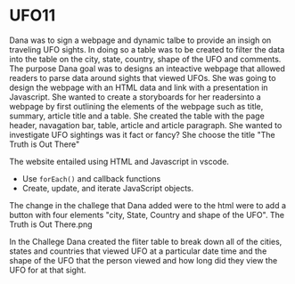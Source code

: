 # UFO11
 Dana was to sign a webpage and dynamic talbe to provide an insigh on traveling UFO sights. In doing so a table was to be created to filter the data into the table on the city, state, country, shape of the UFO and comments. The purpose 
Dana goal was to designs an inteactive webpage that allowed readers to parse data around sights that viewed UFOs.  She was going to design the webpage with an HTML data and link with a presentation in Javascript. She wanted to create a storyboards for her readersinto a webpage by first outlining the elements of the webpage such as title, summary, article title and a table. She created the table with the page header, navagation bar, table, article and article paragraph.  She wanted to investigate UFO sightings was it fact or fancy?  She choose the title "The Truth is Out There"

The website entailed using HTML and Javascript in vscode. 
* Use `forEach()` and callback functions
* Create, update, and iterate JavaScript objects.



 The change in the challege that Dana added were to the html were to add a button with four elements "city, State, Country and shape of the UFO". 
The Truth is Out There.png


 In the Challege Dana created the fliter table to break down all of the cities, states and countries that viewed UFO at a particular date time and the shape of the UFO that the person viewed and how long did they view the UFO for at that sight. 
